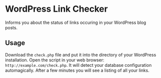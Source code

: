 # WordPress Link Checker

Informs you about the status of links occuring in your WordPress blog posts.

## Usage
Download the `check.php` file and put it into the directory of your WordPress installation. Open the script in your web browser:
`http://example.com/check.php`. It will detect your database configuration automagically. After a few minutes you will see a
listing of all your links.
